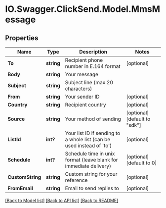 # IO.Swagger.ClickSend.Model.MmsMessage
## Properties

Name | Type | Description | Notes
------------ | ------------- | ------------- | -------------
**To** | **string** | Recipient phone number in E.164 format | [optional] 
**Body** | **string** | Your message | 
**Subject** | **string** | Subject line (max 20 characters) | 
**From** | **string** | Your sender ID | [optional] 
**Country** | **string** | Recipient country | [optional] 
**Source** | **string** | Your method of sending | [optional] [default to "sdk"]
**ListId** | **int?** | Your list ID if sending to a whole list (can be used instead of &#39;to&#39;) | [optional] 
**Schedule** | **int?** | Schedule time in unix format (leave blank for immediate delivery) | [optional] [default to 0]
**CustomString** | **string** | Custom string for your reference | [optional] 
**FromEmail** | **string** | Email to send replies to | [optional] 

[[Back to Model list]](../README.md#documentation-for-models) [[Back to API list]](../README.md#documentation-for-api-endpoints) [[Back to README]](../README.md)

